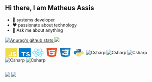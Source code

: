 ## Hi there, I am Matheus Assis

- 💼 systems developer
- ❤️ passionate about technology
- 💬 Ask me about anything 



 <a href="https://github.com/matheus-dsa/github-readme-stats"></a> 

  <a href="https://github.com/matheus-dsa">

  <img  src="https://github-readme-stats.vercel.app/api?username=matheus-dsa&show_icons=true&include_all_commits=true&theme=buefy&hide_border=true" alt="Anurag's github stats" />
</a>
<a href="https://github.com/anuraghazra/convoychat">
  <img  src="https://github-readme-stats.vercel.app/api/top-langs/?username=matheus-dsa&layout=compact&theme=buefy&hide_border=true" />
</a>

<div style="display: inline_block"><br>
  <img align="center" alt="Js" height="30" width="40" src="https://raw.githubusercontent.com/devicons/devicon/master/icons/javascript/javascript-plain.svg">
  <img align="center" alt="Ts" height="30" width="40" src="https://raw.githubusercontent.com/devicons/devicon/master/icons/typescript/typescript-plain.svg">
  <img align="center" alt="React" height="30" width="40" src="https://raw.githubusercontent.com/devicons/devicon/master/icons/react/react-original.svg">
  <img align="center" alt="HTML" height="30" width="40" src="https://raw.githubusercontent.com/devicons/devicon/master/icons/html5/html5-original.svg">
  <img align="center" alt="CSS" height="30" width="40" src="https://raw.githubusercontent.com/devicons/devicon/master/icons/css3/css3-original.svg">
  <img align="center" alt="Python" height="30" width="40" src="https://raw.githubusercontent.com/devicons/devicon/master/icons/python/python-original.svg">
  <img align="center" alt="Csharp" height="30" width="40" src="https://cdn.jsdelivr.net/gh/devicons/devicon/icons/angularjs/angularjs-original.svg">
  <img align="center" alt="Csharp" height="30" width="40" src="https://cdn.jsdelivr.net/gh/devicons/devicon/icons/nodejs/nodejs-original.svg">
  <img align="center" alt="Csharp" height="30" width="40" src="https://cdn.jsdelivr.net/gh/devicons/devicon/icons/sass/sass-original.svg" >
  <img align="center" alt="Csharp" height="30" width="40" src="https://cdn.jsdelivr.net/gh/devicons/devicon/icons/postgresql/postgresql-original.svg">
  <img align="center" alt="Csharp" height="30" width="40" src="https://cdn.jsdelivr.net/gh/devicons/devicon/icons/bootstrap/bootstrap-original.svg" >

  

</div>
  
  ##
 
<div> 
  <a href = "matheusdasilvaassis4@gmail.com"><img src="https://img.shields.io/badge/-Gmail-%23333?style=for-the-badge&logo=gmail&logoColor=white" target="_blank"></a>
  <a href="https://www.linkedin.com/in/matheus-da-silva-assis" target="_blank"><img src="https://img.shields.io/badge/-LinkedIn-%230077B5?style=for-the-badge&logo=linkedin&logoColor=white" target="_blank"></a> 
 

</div>
